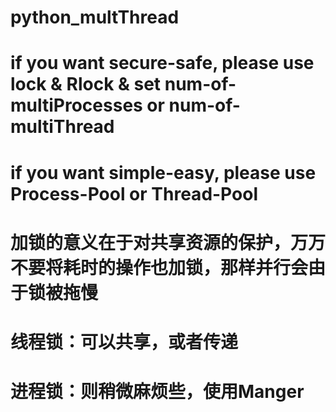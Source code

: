 # python_multThread
# if you want secure-safe, please use lock & Rlock & set num-of-multiProcesses or num-of-multiThread
# if you want simple-easy, please use Process-Pool or Thread-Pool
# 加锁的意义在于对共享资源的保护，万万不要将耗时的操作也加锁，那样并行会由于锁被拖慢 #
# 线程锁：可以共享，或者传递 ##
# 进程锁：则稍微麻烦些，使用Manger
